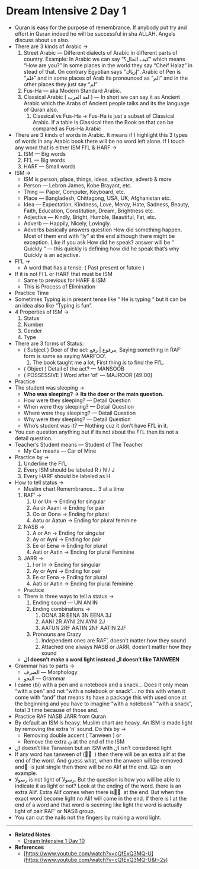 # Dream Intensive 2 Day 1

- Quran is easy for the purpose of remembrance. If anybody put try and effort in Quran indeed he will be successful in sha ALLAH. Angels discuss about us also.
- There are 3 kinds of Arabic →
  1. Street Arabic — Different dialects of Arabic in different parts of country. Example: In Arabic we can say “كيف الحال؟” which means “How are you?” In some places in the world they say “Cheif Halaz” in stead of that. On contrary Egyptian says “إزياك”. Arabic of Pen is “قلم” and in some places of Arab its pronounced as “الم” and in the other places they just say “لم”
  2. Fus-Ha — aka Modern Standard Arabic.
  3. Classical Arabic ( لغة العرب ) — In short we can say it as Ancient Arabic which the Arabs of Ancient people talks and its the language of Quran also.
     1. Classical vs Fus-Ha → Fus-Ha is just a subset of Classical Arabic. If a table is Classical then the Book on that can be compared as Fus-Ha Arabic
- There are 3 kinds of words in Arabic. It means if I highlight this 3 types of words in any Arabic book there will be no word left alone. If I touch any word that is either ISM FI’L & HARF →
  1. ISM — Big words
  2. FI’L — Big words
  3. HARF — Small words
- ISM →
  - ISM is person, place, things, ideas, adjective, adverb & more
  - Person — Lebron James, Kobe Brayant, etc.
  - Thing — Paper, Computer, Keyboard, etc.
  - Place — Bangladesh, Chittagong, USA, UK, Afghanistan etc.
  - Idea — Expectation, Kindness, Love, Mercy, Hate, Sadness, Beauty, Faith, Education, Constitution, Dream, Brightness etc.
  - Adjective — Kindly, Bright, Humble, Beautiful, Fat, etc.
  - Adverb — Happily, Nicely, Lovingly.
  - Adverbs basically answers question How did something happen. Most of them end with “ly” at the end although there might be exception. Like if you ask How did he speak? answer will be “ Quickly “ — this quickly is defining how did he speak that’s why Quickly is an adjective.
- FI’L →
  - A word that has a tense. ( Past present or future )
- If it is not FI’L or HARF that must be ISM
  - Same to previous for HARF & ISM
  - This is Process of Elimination
- Practice Time
- Sometimes Typing is in present tense like “ He is typing “ but it can be an idea also like “Typing is fun”.
- 4 Properties of ISM →
  1. Status
  2. Number
  3. Gender
  4. Type
- There are 3 forms of Status:
  - ( Subject ) Doer of the act: مرفوع | رفع, Saying something in RAF’ form is same as saying MARFOO’.
    1. The book taught me a lot, First thing is to find the FI’L.
  - ( Object ) Detail of the act? — MANSOOB
  - ( POSSESSIVE ) Word after ‘of’ — MAJROOR [49:00]
- Practice
- The student was sleeping →
  - **Who was sleeping? → Its the doer or the main question.**
  - How were they sleeping? — Detail Question
  - When were they sleeping? — Detail Question
  - Where were they sleeping? — Detail Question
  - Why were they sleeping? — Detail Question
  - Who’s student was it? — Nothing cuz it don’t have FI’L in it.
- You can question anything but if its not about the FI’L then its not a detail question.
- Teacher’s Student means — Student of The Teacher
  - My Car means — Car of Mine
- Practice by →
  1. Underline the FI’L
  2. Every ISM should be labeled R / N / J
  3. Every HARF should be labeled as H
- How to tell status →
  - Muslim chart Remembrance... 3 at a time
  1. RAF’ →
     1. U or Un → Ending for singular
     2. Aa or Aaani → Ending for pair
     3. Oo or Oona → Ending for plural
     4. Aatu or Aatun → Ending for plural feminine
  2. NASB →
     1. A or An → Ending for singular
     2. Ay or Ayni → Ending for pair
     3. Ee or Eena → Ending for plural
     4. Aati or Aatin → Ending for plural Feminine
  3. JARR →
     1. I or In → Ending for singular
     2. Ay or Ayni → Ending for pair
     3. Ee or Eena → Ending for plural
     4. Aati or Aatin → Ending for plural feminine
  - Practice
  - There is three ways to tell a status →
    1. Ending sound — UN AN IN
    2. Ending combinations →
       1. OONA 3R EENA 3N EENA 3J
       2. AANI 2R AYNI 2N AYNI 2J
       3. AATUN 2RF AATIN 2NF AATIN 2JF
    3. Pronouns are Crazy
       1. Independent ones are RAF’, doesn’t matter how they sound
       2. Attached one always NASB or JARR, doesn’t matter how they sound
  - **ال doesn’t make a word light instead ال doesn’t like TANWEEN**
- Grammar has to parts →
  - الصرف — Morphology
  - النحو — Grammar
- I came (bi) with a pen and a notebook and a snack... Does it only mean “with a pen” and not “with a notebook or snack”... no this with when it come with “and” that means its have a package this with used once at the beginning and you have to imagine “with a notebook” “with a snack”, total 3 time because of those and.
- Practice RAF NASB JARR from Quran
- By default an ISM is heavy. Muslim chart are heavy. An ISM is made light by removing the extra ‘n’ sound. Do this by →
  - Removing double accent ( Tanween ) or
  - Remove the extra ن at the end of the ISM
- ال doesn’t like Tanween but an ISM with ال isn’t considered light
- If any word has tanween of ( ََ ) then there will be an extra alif at the end of the word. And guess what, when the anween will be removed and َ is just single then there will be no Alif at the end. عَيْنَا is an example.
- رسولا is not light of رسولاََ. But the question is how you will be able to indicate it as light or not? Look at the ending of the word. there is an extra Alif. Extra Alif comes when there is ََ at the end. But when the exact word become light no Alif will come in the end. If there is ا at the end of a word and that word is seeming like light the word is actually light of pair RAF’ or NASB group.
- You can cut the nails not the fingers by making a word light.

---

- **Related Notes**
  - [Dream Intensive 1 Day 10](https://www.notion.so/Dream-Intensive-1-Day-10-03b9aa2e5c894828a17ec0a53f48a62c)
- **References**
  - [https://www.youtube.com/watch?v=cQfExQ3MQ-U](https://www.youtube.com/watch?v=cQfExQ3MQ-U&t=2s)
